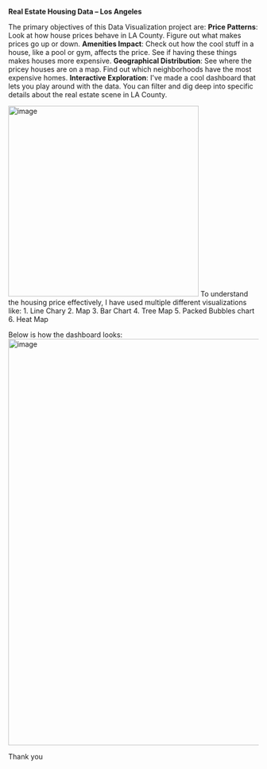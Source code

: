**Real Estate Housing Data – Los Angeles**

The primary objectives of this Data Visualization project are:
**Price Patterns**: Look at how house prices behave in LA County. Figure out what makes prices go up or down.
**Amenities Impact**: Check out how the cool stuff in a house, like a pool or gym, affects the price. See if having these things makes houses more expensive.
**Geographical Distribution**: See where the pricey houses are on a map. Find out which neighborhoods have the most expensive homes.
**Interactive Exploration**: I've made a cool dashboard that lets you play around with the data. You can filter and dig deep into specific details about the real estate scene in LA County.

<img width="383" alt="image" src="https://github.com/anshikak1/Los-Angeles-Real-Estate-Analysis-Tableau/assets/143382493/501b6e86-de47-4830-bf66-0ed52a63ffaf">
To understand the housing price effectively, I have used multiple different visualizations like:
1. Line Chary
2. Map 
3. Bar Chart
4. Tree Map
5. Packed Bubbles chart
6. Heat Map

Below is how the dashboard looks:
<img width="816" alt="image" src="https://github.com/anshikak1/Los-Angeles-Real-Estate-Analysis-Tableau/assets/143382493/9c84d57a-9b36-43dd-87ec-493d92c8b210">

Thank you
